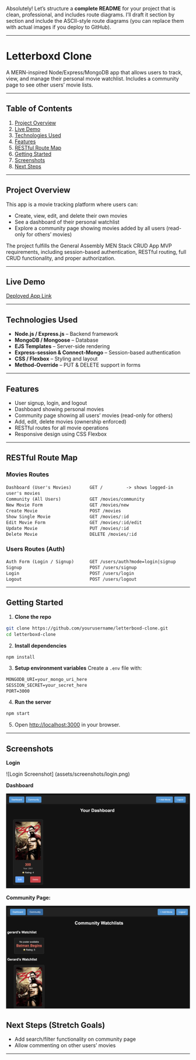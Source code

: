 Absolutely! Let’s structure a **complete README** for your project that is clean, professional, and includes route diagrams. I’ll draft it section by section and include the ASCII-style route diagrams (you can replace them with actual images if you deploy to GitHub).

---

# **Letterboxd Clone**

A MERN-inspired Node/Express/MongoDB app that allows users to track, view, and manage their personal movie watchlist. Includes a community page to see other users’ movie lists.

---

## **Table of Contents**

1. [Project Overview](#project-overview)
2. [Live Demo](#live-demo)
3. [Technologies Used](#technologies-used)
4. [Features](#features)
5. [RESTful Route Map](#restful-route-map)
6. [Getting Started](#getting-started)
7. [Screenshots](#screenshots)
8. [Next Steps](#next-steps)


---

## **Project Overview**

This app is a movie tracking platform where users can:

* Create, view, edit, and delete their own movies
* See a dashboard of their personal watchlist
* Explore a community page showing movies added by all users (read-only for others’ movies)

The project fulfills the General Assembly MEN Stack CRUD App MVP requirements, including session-based authentication, RESTful routing, full CRUD functionality, and proper authorization.

---

## **Live Demo**

[Deployed App Link](#)

---

## **Technologies Used**

* **Node.js / Express.js** – Backend framework
* **MongoDB / Mongoose** – Database
* **EJS Templates** – Server-side rendering
* **Express-session & Connect-Mongo** – Session-based authentication
* **CSS / Flexbox** – Styling and layout
* **Method-Override** – PUT & DELETE support in forms

---

## **Features**

* User signup, login, and logout
* Dashboard showing personal movies
* Community page showing all users’ movies (read-only for others)
* Add, edit, delete movies (ownership enforced)
* RESTful routes for all movie operations
* Responsive design using CSS Flexbox

---

## **RESTful Route Map**

### **Movies Routes**

```
Dashboard (User's Movies)       GET /         -> shows logged-in user's movies
Community (All Users)           GET /movies/community
New Movie Form                  GET /movies/new
Create Movie                    POST /movies
Show Single Movie               GET /movies/:id
Edit Movie Form                 GET /movies/:id/edit
Update Movie                    PUT /movies/:id
Delete Movie                    DELETE /movies/:id
```

### **Users Routes (Auth)**

```
Auth Form (Login / Signup)      GET /users/auth?mode=login|signup
Signup                          POST /users/signup
Login                           POST /users/login
Logout                          POST /users/logout
```

---

## **Getting Started**

1. **Clone the repo**

```bash
git clone https://github.com/yourusername/letterboxd-clone.git
cd letterboxd-clone
```

2. **Install dependencies**

```bash
npm install
```

3. **Setup environment variables**
   Create a `.env` file with:

```
MONGODB_URI=your_mongo_uri_here
SESSION_SECRET=your_secret_here
PORT=3000
```

4. **Run the server**

```bash
npm start
```

5. Open [http://localhost:3000](http://localhost:3000) in your browser.

---

## **Screenshots**

**Login**

![Login Screenshot] (assets/screenshots/login.png)

**Dashboard**

![Dashboard Screenshot](assets/screenshots/dashboard.png)

**Community Page:**

![Community Screenshot](assets/screenshots/community.png)


## **Next Steps (Stretch Goals)**


* Add search/filter functionality on community page
* Allow commenting on other users’ movies

---

